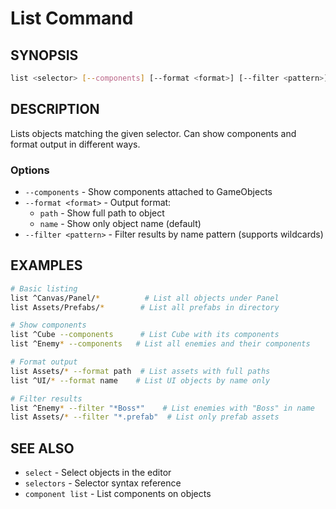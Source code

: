 # List Command

## SYNOPSIS
```bash
list <selector> [--components] [--format <format>] [--filter <pattern>]
```

## DESCRIPTION
Lists objects matching the given selector. Can show components and format output in different ways.

### Options
- `--components` - Show components attached to GameObjects
- `--format <format>` - Output format:
  - `path` - Show full path to object
  - `name` - Show only object name (default)
- `--filter <pattern>` - Filter results by name pattern (supports wildcards)

## EXAMPLES
```bash
# Basic listing
list ^Canvas/Panel/*          # List all objects under Panel
list Assets/Prefabs/*        # List all prefabs in directory

# Show components
list ^Cube --components      # List Cube with its components
list ^Enemy* --components   # List all enemies and their components

# Format output
list Assets/* --format path  # List assets with full paths
list ^UI/* --format name    # List UI objects by name only

# Filter results
list ^Enemy* --filter "*Boss*"    # List enemies with "Boss" in name
list Assets/* --filter "*.prefab"  # List only prefab assets
```

## SEE ALSO
- `select` - Select objects in the editor
- `selectors` - Selector syntax reference
- `component list` - List components on objects
